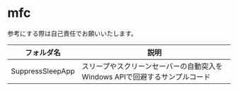 # mfc
参考にする際は自己責任でお願いいたします。

| フォルダ名 | 説明 |
| ------------- | ------------- |
| SuppressSleepApp | スリープやスクリーンセーバーの自動突入をWindows APIで回避するサンプルコード |
